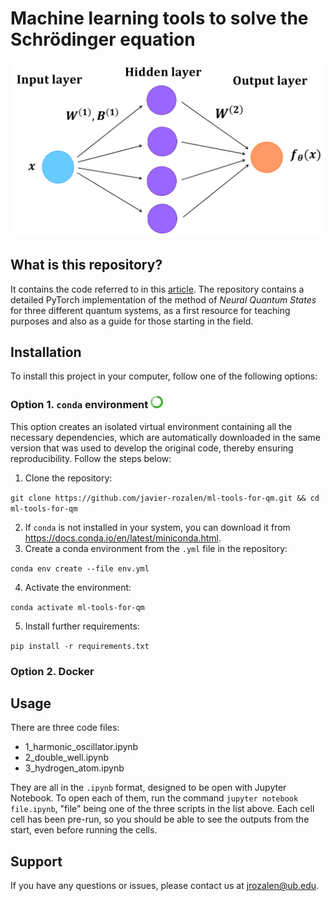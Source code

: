 # Machine learning tools to solve the Schrödinger equation
![plot](assets/simple_ann.png)

## What is this repository?
It contains the code referred to in this [article](https://arxiv.org/abs/2205.12795). The repository contains a detailed PyTorch implementation of the method of *Neural Quantum States* for three different quantum systems, as a first resource for teaching purposes and also as a guide for those starting in the field. 

## Installation
To install this project in your computer, follow one of the following options:

### Option 1. ```conda``` environment  <img src="assets/descarga.svg" alt="anaconda" width="20" height="20"/>
This option creates an isolated virtual environment containing all the necessary dependencies, which are automatically downloaded in the same version that was used to develop the original code, thereby ensuring reproducibility. Follow the steps below:

1. Clone the repository:

`git clone https://github.com/javier-rozalen/ml-tools-for-qm.git && cd ml-tools-for-qm`

2. If ```conda``` is not installed in your system, you can download it from https://docs.conda.io/en/latest/miniconda.html. 
3. Create a conda environment from the ```.yml``` file in the repository: 

`conda env create --file env.yml`

4. Activate the environment: 

`conda activate ml-tools-for-qm`

5. Install further requirements:

`pip install -r requirements.txt`

### Option 2. Docker 


## Usage
There are three code files: 
* 1_harmonic_oscillator.ipynb
* 2_double_well.ipynb
* 3_hydrogen_atom.ipynb

They are all in the `.ipynb` format, designed to be open with Jupyter Notebook. To open each of them, run the command `jupyter notebook file.ipynb`, "file" being one of the three scripts in the list above. Each cell cell has been pre-run, so you should be able to see the outputs from the start, even before running the cells.

## Support
If you have any questions or issues, please contact us at jrozalen@ub.edu.
